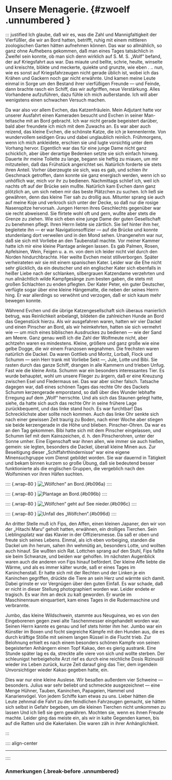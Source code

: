 # Unsere Menagerie. {#zwoelf .unnumbered }

::: justified
Ich glaube, daß wir es, was die Zahl und Mannigfaltigkeit der Vierfüßler, die
wir an Bord hatten, betrifft, ruhig mit einem mittleren zoologischen Garten
hätten aufnehmen können. Das war so allmählich, so ganz ohne Aufhebens gekommen,
daß man eines Tages tatsächlich in Zweifel sein konnte, ob man sich denn
wirklich auf S. M. S. „Wolf“ befand, der auf Kriegsfahrt aus war. Das miaute und
bellte, schrie, heulte, winselte und kreischte, blökte und meckerte, quiekte und
grunzte, wie eben . .. nun, wie es sonst auf Kriegsfahrzeugen nicht gerade
üblich ist, wobei ich das Krähen und Gackern noch gar nicht erwähnte. Und kamen
meine Leute einmal in Sorge um den Bestand ihrer vierfüßigen Freunde — und
Feinde, dann brachte rasch ein Schiff, das wir aufgriffen, neue Verstärkung.
Alles Vorhandene aufzuführen, dazu fühle ich mich außerstande. Ich will aber
wenigstens einen schwachen Versuch machen.

Da war also vor allem Evchen, das Katzenfräulein. Mein Adjutant hatte vor
unserer Ausfahrt einen Kameraden besucht und Evchen in seiner Man- teltasche mit
an Bord gebracht. Ich war nicht gerade begeistert darüber, bald aber freundete
ich mich mit dem Zuwachs an. Es war aber auch reizend, das kleine Evchen, die
schönste Katze, die ich je kennenlernte. Von wundervollem seidigen Grau und
dabei unglaublich reinlich. Frühmorgens, wenn ich mich ankleidete, erschien sie
und lugte vorsichtig unter dem Vorhang hervor. Eigentlich war das für eine junge
Dame nicht ganz schicklich, aber über derartige Bedenken setzte sie sich einfach
hinweg. Dauerte ihr meine Toilette zu lange, begann sie heftig zu miauen, um mir
mitzuteilen, daß das Frühstück angerichtet sei. Natürlich forderte sie stets
ihren Anteil. Vorher überzeugte sie sich, was es gab, und schien ihr Geschmack
getroffen, dann konnte sie ganz energisch werden, wenn ich so unhöflich war,
mich vor ihr zu bedienen. Nachmittags schlief ich, weil ich nachts oft auf der
Brücke sein mußte. Natürlich kam Evchen dann ganz plötzlich an, um sich neben
mir das beste Plätzchen zu suchen. Ich ließ sie gewähren, denn das kleine Tier
sah zu drollig aus. Mitunter sprang sie auch auf meine Koje und verkroch sich
unter der Decke, so daß nur die rosige Nasenspitze hervorsah. Jungen Herren
ihres Geschlechts gegenüber war sie recht abweisend. Sie flirtete wohl oft und
gern, wußte aber stets die Grenze zu ziehen. Wie sich eben eine junge Dame der
guten Gesellschaft zu benehmen pflegt. Ihren Herrn liebte sie zärtlich. Sie lief
hinter ihm her, begleitete ihn — er war Navigationsoffizier — auf die Brücke und
konnte stundenlang dort verweilen und in den Mond sehen. Unangenehm war nur, daß
sie sich mit Vorliebe an den Taubenstall machte. Vor meiner Kammer hatte ich mir
eine kleine Plantage anlegen lassen. Es gab Palmen, Rosen, Apfelsinen, Wein,
Feigen u. a. m. von dem ich leider nicht viel durch den Norden hindurchbrachte.
Hier weilte Evchen meist stillverborgen. Später verheirateten wir sie mit einem
spanischen Kater. Leider war die Ehe nicht sehr glücklich, da ein deutscher und
ein englischer Kater sich ebenfalls in heißer Liebe nach der schlanken,
silbergrauen Katzendame verzehrten und nun allnächtlich wilde Kampfgesänge zum
besten gaben, die stets mit großen Schlachten zu enden pflegten. Der Kater
Peter, ein guter Deutscher, verfügte sogar über eine kleine Hängematte, die
neben der seines Herrn hing. Er war allerdings so verwöhnt und verzogen, daß er
sich kaum mehr bewegen konnte.

Während Evchen und die übrige Katzengesellschaft sich überaus manierlich betrug,
was Reinlichkeit anbelangt, bildeten die zahlreichen Hunde an Bord das
Gegenstück hierzu. Als wir ausgefahren waren, hatten wir vier Dackel und einen
Pinscher an Bord, als wir heimkehrten, hatten sie sich vermehrt wie — um mich
eines biblischen Ausdruckes zu bedienen — wie der Sand am Meere. Ganz genau weiß
ich die Zahl der Wolfmeute nicht, aber achtzehn waren es mindestens. Kleine,
größere und ganz große wie eine gelbe Dogge, die wir einem Franzosen wegnahmen.
Die frechsten waren natürlich die Dackel. Da waren Gottlieb und Moritz, Lorbaß,
Flock und Schumm — sein Herr trank mit Vorliebe Sekt —, Jule, Lotte und Bibi.
Sie rasten durch das ganze Schiff, drangen in alle Kammern und trieben Unfug.
Fast wie die kleine Anita. Schumm war ein besonders interessantes Tier. Es wurde
behauptet, wohl um unsere Flieger zu ärgern, daß er eine Kreuzung zwischen Esel
und Fledermaus sei. Das war aber sicher falsch. Tatsache dagegen war, daß eines
schönen Tages das rechte Ohr des Dackels Schumm kerzengerade emporstand, so daß
über dies Wunder lebhafte Erregung auf dem „Wolf“ herrschte. Und als sich das
Staunen gelegt hatte, siehe, da hatte sich auch das rechte Ohr in seine frühere
Lage zurückbequemt, und das linke stand hoch. Es war furchtbar! Das
Schrecklichste aber sollte noch kommen. Auch das linke Ohr senkte sich nach
einer gewissen Zeit traurig zu Boden, nach einer Woche aber stiegen sie beide
kerzengerade in die Höhe und blieben. Pinscher-Ohren. Da war es an den Tag
gekommen. Bibi hatte sich mit dem Pinscher eingelassen, und Schumm lief mit dem
Kainszeichen, d. h. den Pinscherohren, unter der Sonne umher. Eine Eigenschaft
war ihnen allen, wie immer sie auch hießen, gemein: sie legten, besonders die
Dackel, überall kleine Minen aus. Zur Beseitigung dieser „Schiffahrthindernisse“
war eine eigene Minensuchgruppe vom Dienst gebildet worden. Sie war dauernd in
Tätigkeit und bekam binnen kurzem so große Übung, daß sie bedeutend besser
funktionierte als die englischen Gruppen, die vergeblich nach den Wolfsminen vor
ihren Häfen suchten.

:::: {.wrap-80  }
![„Wölfchen“ an Bord.](SMS_Wolf_096a.jpg "„Wölfchen“ an Bord."){#b096a}
::::

:::: {.wrap-80  }
![Plantage an Bord.](SMS_Wolf_096b.jpg "Plantage an Bord."){#b096b}
::::

:::: {.wrap-80  }
![„Wölfchen“ geht auf See nieder.](SMS_Wolf_096c.jpg "„Wölfchen“ geht auf See nieder."){#b096c}
::::

:::: {.wrap-80  }
![Unfall des „Wölfchen“.](SMS_Wolf_096d.jpg "Unfall des „Wölfchen“."){#b096d}
::::

An dritter Stelle muß ich Fips, den Affen, einen kleinen Japaner, den wir von
der „Hitachi Maru“ geholt hatten, erwähnen, ein drolliges Tierchen. Sein
Lieblingsplatz war das Klavier in der Offiziersmesse. Da saß er oben und freute
sich seines Lebens. Einmal, als ich eben vorbeiging, standen die Dackel um ihn
herum, sahen ihn wehmütig an, besonders Lotte, und wollten auch hinauf. Sie
wußten sich Rat. Lottchen sprang auf den Stuhl, Fips faßte sie beim Schwanze,
und beiden war geholfen. Im nächsten Augenblick waren auch die anderen von Fips
hinauf befördert. Der kleine Affe liebte die Wärme, und als es immer kälter
wurde, saß er eines Tages im Kaninchenstall. Er hatte sich mit der Rechten und
der Linken je ein Kaninchen gegriffen, drückte die Tiere an sein Herz und wärmte
sich damit. Dabei grinste er vor Vergnügen über den guten Einfall. Es war
schade, daß er nicht in dieser Stellung photographiert worden war. Leider endete
er tragisch. Es war ihm an deck zu kalt geworden. Er wurde im Maschinenraum
einquartiert, kam eines Tages in die Rudermaschine und verbrannte.

Jumbo, das kleine Wildschwein, stammte aus Neuguinea, wo es von den Eingeborenen
gegen zwei alte Taschenmesser eingehandelt worden war. Seinen Herrn kannte es
genau und lief stets hinter ihm her. Jumbo war ein Künstler im Boxen und focht
siegreiche Kämpfe mit den Hunden aus, die es durch kräftige Stöße mit seinem
langen Rüssel in die Flucht trieb. Zur Belohnung erhielt es nach einem besonders
schönen Kampfe von seinen begeisterten Anhängern einen Topf Kakao, den es gierig
austrank. Eine Stunde später lag es da, streckte alle viere von sich und wollte
sterben. Der schleunigst herbeigeholte Arzt rief es durch eine reichliche Dosis
Rizinusöl wieder ins Leben zurück, kurze Zeit darauf ging das Tier, dem
irgendein Unvorsichtiger wieder Kakao gegeben hatte, ein.

Dies war nur eine kleine Auslese. Wir besaßen außerdem vier Schweine —
besonders. Julius war sehr beliebt und schmeckte ausgezeichnet — eine Menge
Hühner, Tauben, Kaninchen, Papageien, Hammel und Kanarienvögel. Von jedem
Schiffe kam etwas zu uns. Lieber hätten die Leute zehnmal die Fahrt zu den
feindlichen Fahrzeugen gemacht, sie hätten sich selbst in Gefahr begeben, um die
kleinen Tierchen nicht umkommen zu lassen Und ich ließ sie gern gewähren.
Mochten sie, wenn es ihnen Freude machte. Leider ging das meiste ein, als wir in
kalte Gegenden kamen, bis auf die Ratten und die Kakerlaken. Die waren zäh in
ihrer Anhänglichkeit.

:::

:::: align-center
****
::::


### **Anmerkungen** {.break-before .unnumbered}
